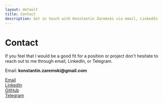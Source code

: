 ```yaml
---
layout: default
title: Contact
description: Get in touch with Konstantin Zaremski via email, LinkedIn, GitHub, or Telegram. Open to software developer positions and internships.
---
```


# Contact

<div class="card bg-primary shadow-soft border-light mb-4">
  <div class="card-body">
    <p class="card-text">If you feel that I would be a good fit for a position or project don't hesitate to reach out to me through email, LinkedIn, or Telegram.</p>
  </div>
</div>

<div class="card bg-primary shadow-soft border-light mb-4">
  <div class="card-body">
    <p class="card-text"><i class="fas fa-envelope mr-2"></i>Email: <b>konstantin.zaremski@gmail.com</b></p>
  </div>
</div>

<div class="row">
  <div class="col-md-6 mb-4">
    <a href="mailto:konstantin.zaremski@gmail.com" class="btn btn-primary animate-down-2 d-block">
      <i class="fas fa-envelope mr-2"></i>Email
    </a>
  </div>
  <div class="col-md-6 mb-4">
    <a target="_blank" rel="noopener noreferrer" href="https://www.linkedin.com/in/konstantinzaremski" class="btn btn-primary animate-down-2 d-block text-secondary">
      <i class="fab fa-linkedin mr-2"></i>LinkedIn
    </a>
  </div>
  <div class="col-md-6 mb-4">
    <a target="_blank" rel="noopener noreferrer" href="https://www.github.com/kzaremski" class="btn btn-primary animate-down-2 d-block text-warning">
      <i class="fab fa-github mr-2"></i>GitHub
    </a>
  </div>
  <div class="col-md-6 mb-4">
    <a target="_blank" rel="noopener noreferrer" href="http://t.me/konzski" class="btn btn-primary animate-down-2 d-block text-danger">
      <i class="fab fa-telegram mr-2"></i>Telegram
    </a>
  </div>
</div>
